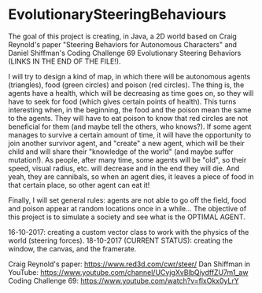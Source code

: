 # EvolutionarySteeringBehaviours

The goal of this project is creating, in Java, a 2D world based on Craig Reynold's paper "Steering Behaviors for Autonomous Characters" and Daniel Shiffman's Coding Challenge 69 Evolutionary Steering Behaviors (LINKS IN THE END OF THE FILE!).

I will try to design a kind of map, in which there will be autonomous agents (triangles), food (green circles) and poison (red circles).
The thing is, the agents have a health, which will be decreasing as time goes on, so they will have to seek for food (which gives certain points of health).
This turns interesting when, in the beginning, the food and the poison mean the same to the agents. They will have to eat poison to know that red circles are not beneficial for them (and maybe tell the others, who knows?).
If some agent manages to survive a certain amount of time, it will have the opportunity to join another survivor agent, and "create" a new agent, which will be their child and will share their "knowledge of the world" (and maybe suffer mutation!).
As people, after many time, some agents will be "old", so their speed, visual radius, etc. will decrease and in the end they will die.
And yeah, they are cannibals, so when an agent dies, it leaves a piece of food in that certain place, so other agent can eat it!

Finally, I will set general rules: agents are not able to go off the field, food and poison appear at random locations once in a while...
The objective of this project is to simulate a society and see what is the OPTIMAL AGENT.

16-10-2017: creating a custom vector class to work with the physics of the world (steering forces).
18-10-2017 (CURRENT STATUS): creating the window, the canvas, and the framerate.

Craig Reynold's paper: https://www.red3d.com/cwr/steer/
Dan Shiffman in YouTube: https://www.youtube.com/channel/UCvjgXvBlbQiydffZU7m1_aw
Coding Challenge 69: https://www.youtube.com/watch?v=flxOkx0yLrY
